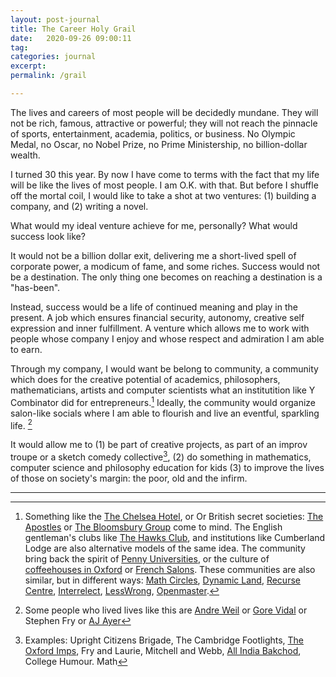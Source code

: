 ```yaml
---
layout: post-journal
title: The Career Holy Grail 
date:   2020-09-26 09:00:11
tag: 
categories: journal
excerpt: 
permalink: /grail

---
```


The lives and careers of most people will be decidedly mundane.  They will not be rich, famous, attractive or powerful; they will not reach the pinnacle of sports, entertainment, academia, politics, or business. No Olympic Medal, no Oscar, no Nobel Prize, no Prime Ministership, no billion-dollar wealth.

I turned 30 this year. By now I have come to terms with the fact that my life will be like the lives of most people. I am O.K. with that. But before I shuffle off the mortal coil, I would like to take a shot at two ventures: (1) building a company, and (2) writing a novel. 

What would my ideal venture achieve for me, personally? What would success look like?

It would not be a billion dollar exit, delivering me a short-lived spell of corporate power,  a modicum of fame, and some riches. Success would not be a destination. The only thing one becomes on reaching a destination is a "has-been".

Instead, success would be a life of continued meaning and play in the present. A job which ensures financial security, autonomy, creative self expression and inner fulfillment. A venture which allows me to work with people whose company I enjoy and whose respect and admiration I am able to earn.

Through my company, I would want be belong to community, a community which does for the creative potential of academics, philosophers, mathematicians, artists and computer scientists what an institutition like Y Combinator did for entrepreneurs.[^Community] Ideally, the community would organize salon-like socials where I am able to flourish and live an eventful, sparkling life. [^Personalities] 

[^Community]:  Something like the [The Chelsea Hotel](https://medium.com/@bagelboy/make-america-bohemian-again-de846e35d757), or Or British secret societies: [The Apostles](https://en.wikipedia.org/wiki/Cambridge_Apostles)  or [The Bloomsbury Group](https://en.wikipedia.org/wiki/Bloomsbury_Group) come to mind. The English gentleman's clubs like [The Hawks Club](https://en.wikipedia.org/wiki/Hawks%27_Club), and institutions like Cumberland Lodge are also alternative models of the same idea. The community bring back the spirit of [Penny Universities](https://thonyc.wordpress.com/2015/09/29/the-penny-universities/), or the culture of [coffeehouses in Oxford](https://en.wikipedia.org/wiki/English_coffeehouses_in_the_17th_and_18th_centuries) or [French Salons](https://en.wikipedia.org/wiki/Salon_(gathering)). These communities are also similar, but in different ways: [Math Circles](https://mathcircles.org/), [Dynamic Land](https://dynamicland.org/#project), [Recurse Centre](https://www.fastcompany.com/90325497/this-coders-retreat-is-rewriting-all-the-rules-to-boost-diversity), [Interrelect](https://www.interintellect.com/), [LessWrong](https://wiki.lesswrong.com/wiki/Less_Wrong_meetup_groups), [Openmaster](https://www.openmasters.org/who).

[^Personalities]: Some people who lived lives like this are [Andre Weil](https://www.ams.org/journals/notices/201801/rnoti-p54.pdf) or [Gore Vidal](https://en.wikipedia.org/wiki/Gore_Vidal) or Stephen Fry or [AJ Ayer](https://www.theguardian.com/theobserver/1999/jun/20/featuresreview.review4)


[^Examples]: Examples:  Upright Citizens Brigade, The Cambridge Footlights, [The Oxford Imps](https://en.wikipedia.org/wiki/The_Oxford_Imps), Fry and Laurie, Mitchell and Webb, [All India Bakchod](All_India_Bakchod), College Humour. Math

It would allow me to (1) be part of creative projects, as part of an improv troupe or a sketch comedy collective[^Examples], (2) do something in mathematics, computer science and philosophy education for kids (3) to improve the lives of those on society's margin: the poor, old and the infirm. 


-----









